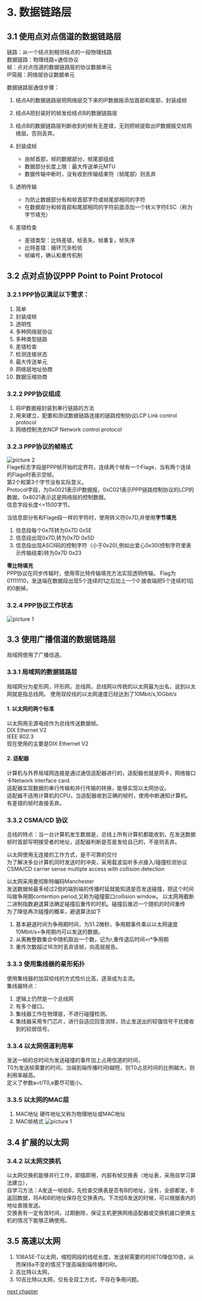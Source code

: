 # 3. 数据链路层
## 3.1 使用点对点信道的数据链路层
链路：从一个结点到相邻结点的一段物理线路  
数据链路：物理线路+通信协议  
帧：点对点信道的数据链路层的协议数据单元  
IP简报：网络层协议数据单元

数据链路层通信步骤：
1. 结点A的数据链路层把网络层交下来的IP数据报添加首部和尾部，封装成帧
2. 结点A把封装好的帧发给结点B的数据链路层
3. 结点B的数据链路层判断收到的帧有无差错，无则把帧提取出IP数据报交给网络层。否则丢弃。

1. 封装成帧  
    - 由帧首部，帧的数据部分，帧尾部组成
    - 数据部分长度上限：最大传送单元MTU
    - 数据传输中断时，没有收到传输结束符（帧尾部）则丢弃
2. 透明传输  
    - 为防止数据部分有和帧首部字符或帧尾部相同的字符
    - 在数据部分和帧首部和尾部相同的字符前面添加一个转义字符ESC（称为字节填充）
3. 差错检查  
    - 差错类型：比特差错，帧丢失，帧重复，帧失序
    - 比特差错：循环冗余检验
    - 帧编号，确认和重传机制


## 3.2 点对点协议PPP Point to Point Protocol
### 3.2.1 PPP协议满足以下需求：
1. 简单
2. 封装成帧
3. 透明性
4. 多种网络层协议
5. 多种类型链路
6. 差错检查
7. 检测连接状态
8. 最大传送单元
9. 网络层地址协商
10. 数据压缩协商


### 3.2.2 PPP协议组成
1. 将IP数据报封装到串行链路的方法
2. 用来建立，配置和测试数据链路连接的链路控制协议LCP Link control protocol
3. 网络控制洗衣NCP Network control protocol

### 3.2.3 PPP协议的帧格式  
![picture 2](img/1602502068287.png)  
Flage标志字段是PPP帧开始的定界符。连续两个帧有一个Flage，当有两个连续的Flage时表示空帧。  
第2个和第3个字节没有实际意义。  
Protocol字段，为0x0021表示IP数据报，0xC021表示PPP链路控制协议的LCP的数据，0x8021表示这是网络层的控制数据。  
信息字段长度<=1500字节。

当信息部分有和Flage段一样的字符时，使用转义符0x7D,并使用**字节填充**
1. 信息段每个0x7E转为0x7D 0x5E
2. 信息段出现0x7D,转为0x7D 0x5D
3. 信息段出现ASCII码的控制字符（小于0x20),例如出爱心0x30(控制字符里表示传输结束)转为0x7D 0x23

**零比特填充**  
PPP协议在同步传输时，使用零比特传输填充方法实现透明传输。
Flag为01111110，发送端在数据段出现5个连续的1之后加上一个0
接收端把5个连续的1后的0删掉。

### 3.2.4 PPP协议工作状态
![picture 1](img/1602501921841.png)  


## 3.3 使用广播信道的数据链路层
局域网使用了广播信道。  

### 3.3.1 局域网的数据链路层
局域网分为星形网，环形网，总线网，总线网以传统的以太网最为出名，说到以太网就是指总线网。
使用双绞线的以太网速度已经达到了10Mbit/s,10Gbit/s 

#### 1. 以太网的两个标准
以太网用无源电缆作为总线传送数据帧。  
DIX Ethernet V2  
IEEE 802.3  
现在使用的主要是DIX Ethernet V2

#### 2. 适配器
计算机与外界局域网连接是通过通信适配器进行的，适配器也就是网卡，网络接口卡Network interface card.  
适配器实现数据的串行传输和并行传输的转换，能够实现以太网协议。  
适配器不适用计算机的CPU，当适配器收到正确的帧时，使用中断通知计算机。  
有差错的帧时直接丢弃。

### 3.3.2 CSMA/CD 协议
总线的特点：当一台计算机发生数据是，总线上所有计算机都能收到，在发送数据帧时首部写明接受者的地址，适配器判断是否是发给自己的，不是则丢弃。

以太网使用无连接的工作方式，是不可靠的交付  
为了解决多台计算机同时发送时的冲突，采用载波监听多点接入/碰撞检测协议CSMA/CD carrier sense multiple access with collision detection  

以太网采用曼彻斯特编码Manchester  
发送数据帧最多经过2倍的端到端的传播时延就能知道是否发送碰撞，把这个时间叫做争用期contention period,又称为碰撞窗口collision window。
以太网用截断二进制指数避退算法确定碰撞后重传的时机。碰撞后推迟一个随机的时间重传  
为了降低再次碰撞的概率，避退算法如下
1. 基本避退时间为争用期时间，为51.2微秒，争用期事件乘以以太网速度10Mbit/s=争用期内可以发送的数据。
2. 从离散整数集合中随机取出一个数，记为r,重传退后时间=r*争用期
3. 重传次数超过16次时丢弃该帧，向高层报告。

### 3.3.3 使用集线器的星形拓扑
使用集线器的加双绞线的方式性价比高，逐渐成为主流。  
集线器特点：
1. 逻辑上仍然是一个总线网
2. 有多个接口。
3. 集线器工作在物理层，不进行碰撞检测。
4. 集线器采用专门芯片，进行自适应回音消除，防止发送出的较强信号干扰接收到的较弱信号。

### 3.3.4 以太网信道利用率
发送一帧的总时间为发送碰撞的事件加上占用信道的时间，  
T0为发送帧需要的时间，当端到端传播时间t越短，则T0占总时间的比例越大，则利用率越高。  
定义了参数a=t/T0,a要尽可能小。

### 3.3.5 以太网的MAC层
1. MAC地址
硬件地址又称为物理地址或MAC地址
2. MAC帧格式
![picture 1](img/1602676917909.png)  

## 3.4 扩展的以太网
### 3.4.2 以太网交换机
以太网交换机能够并行工作，即插即用，内部有帧交换表（地址表，采用自学习算法建立），  
自学习方法：A发送一帧给B，先检查交换表是否有B的地址，没有，全部都发，B返回数据，将A和B的地址保存在交换表内。下次给B发送的时候，可以根据表内的地址直接发送。  
交换表有一定有效时间，过期删除，保证主机更换网络适配器或交换机接口更换主机的情况下能够正确使用。

## 3.5 高速以太网
1. 10BASE-T以太网，缩短网段的线缆长度，发送帧需要的时间T0降低10倍，从而保持a不变的情况下提高端到端传播时间t。
2. 吉比特以太网，
3. 10吉比特以太网，仅有全双工方式，不存在争用问题。

[next chapter](./4.NetworkLayer.md)